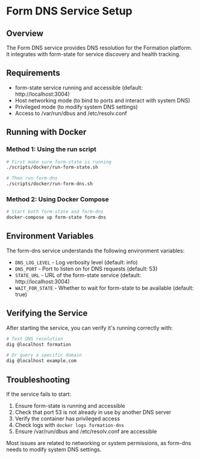 # Form DNS Service Setup

## Overview

The Form DNS service provides DNS resolution for the Formation platform. It integrates with form-state for service discovery and health tracking.

## Requirements

* form-state service running and accessible (default: http://localhost:3004)
* Host networking mode (to bind to ports and interact with system DNS)
* Privileged mode (to modify system DNS settings)
* Access to /var/run/dbus and /etc/resolv.conf

## Running with Docker

### Method 1: Using the run script

```bash
# First make sure form-state is running
./scripts/docker/run-form-state.sh

# Then run form-dns
./scripts/docker/run-form-dns.sh
```

### Method 2: Using Docker Compose

```bash
# Start both form-state and form-dns
docker-compose up form-state form-dns
```

## Environment Variables

The form-dns service understands the following environment variables:

* `DNS_LOG_LEVEL` - Log verbosity level (default: info)
* `DNS_PORT` - Port to listen on for DNS requests (default: 53)
* `STATE_URL` - URL of the form-state service (default: http://localhost:3004)
* `WAIT_FOR_STATE` - Whether to wait for form-state to be available (default: true)

## Verifying the Service

After starting the service, you can verify it's running correctly with:

```bash
# Test DNS resolution
dig @localhost formation

# Or query a specific domain
dig @localhost example.com
```

## Troubleshooting

If the service fails to start:

1. Ensure form-state is running and accessible
2. Check that port 53 is not already in use by another DNS server
3. Verify the container has privileged access
4. Check logs with `docker logs formation-dns`
5. Ensure /var/run/dbus and /etc/resolv.conf are accessible

Most issues are related to networking or system permissions, as form-dns needs to modify system DNS settings. 